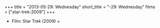 +++
title = "2013-05-29: Wednesday"
short_title = "-29: Wednesday"
films = ["star-trek-2009"]
+++


* Film: Star Trek (2009) +
